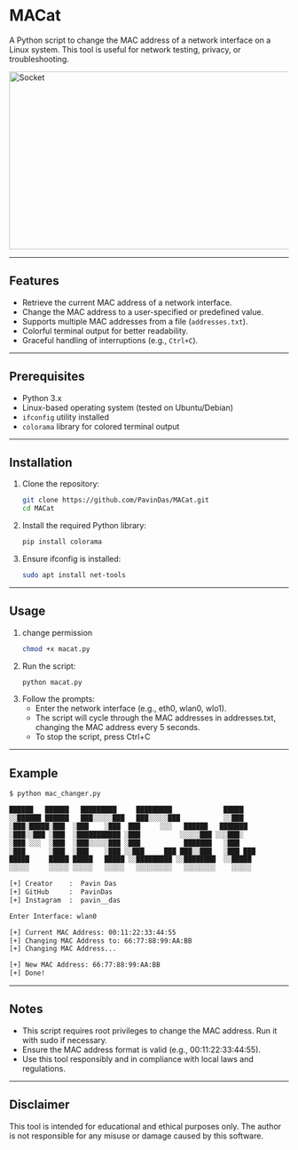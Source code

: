# MACat

A Python script to change the MAC address of a network interface on a Linux system. This tool is useful for network testing, privacy, or troubleshooting.

<img src="https://socialify.git.ci/PavinDas/MACat/image?description=1&font=KoHo&language=1&name=1&owner=1&pattern=Solid&theme=Dark" alt="Socket" width="640" height="320" />

---

## Features

- Retrieve the current MAC address of a network interface.
- Change the MAC address to a user-specified or predefined value.
- Supports multiple MAC addresses from a file (`addresses.txt`).
- Colorful terminal output for better readability.
- Graceful handling of interruptions (e.g., `Ctrl+C`).

---

## Prerequisites

- Python 3.x
- Linux-based operating system (tested on Ubuntu/Debian)
- `ifconfig` utility installed
- `colorama` library for colored terminal output

---

## Installation

1. Clone the repository:
   ```bash
   git clone https://github.com/PavinDas/MACat.git
   cd MACat
   ```
2. Install the required Python library:
    ```bash
    pip install colorama
    ```
3. Ensure ifconfig is installed:
    ```bash
    sudo apt install net-tools
    ```

---

## Usage

1. change permission
    ```bash
    chmod +x macat.py
    ```
2. Run the script:
    ```bash
    python macat.py
    ```
3. Follow the prompts:
    * Enter the network interface (e.g., eth0, wlan0, wlo1).
    * The script will cycle through the MAC addresses in addresses.txt, changing the MAC address every 5 seconds.
    * To stop the script, press Ctrl+C

---

## Example 

```bash 
$ python mac_changer.py

██████   ██████   █████████     █████████             █████   
░░██████ ██████   ███░░░░░███   ███░░░░░███           ░░███    
░███░█████░███  ░███    ░███  ███     ░░░   ██████   ███████  
░███░░███ ░███  ░███████████ ░███          ░░░░░███ ░░░███░   
░███ ░░░  ░███  ░███░░░░░███ ░███           ███████   ░███    
░███      ░███  ░███    ░███ ░░███     ███ ███░░███   ░███ ███
█████     █████ █████   █████ ░░█████████ ░░████████  ░░█████ 
░░░░░     ░░░░░ ░░░░░   ░░░░░   ░░░░░░░░░   ░░░░░░░░    ░░░░░  

[+] Creator    :  Pavin Das
[+] GitHub     :  PavinDas
[+] Instagram  :  pavin__das

Enter Interface: wlan0

[+] Current MAC Address: 00:11:22:33:44:55
[+] Changing MAC Address to: 66:77:88:99:AA:BB
[+] Changing MAC Address...

[+] New MAC Address: 66:77:88:99:AA:BB
[+] Done!
```
---

## Notes 

* This script requires root privileges to change the MAC address. Run it with sudo if necessary.
* Ensure the MAC address format is valid (e.g., 00:11:22:33:44:55).
* Use this tool responsibly and in compliance with local laws and regulations.

---

## Disclaimer 

This tool is intended for educational and ethical purposes only. The author is not responsible for any misuse or damage caused by this software.
